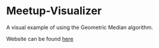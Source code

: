 # Meetup-Visualizer
A visual example of using the Geometric Median algorithm.

Website can be found <a href="https://meetup-visualizer.herokuapp.com/">here</a>

